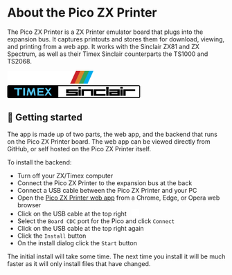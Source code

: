 # About the Pico ZX Printer
The Pico ZX Printer is a ZX Printer emulator board that plugs into the expansion bus. It captures printouts and stores them for download, viewing, and printing from a web app. It works with the Sinclair ZX81 and ZX Spectrum, as well as their Timex Sinclair counterparts the TS1000 and TS2068.

<picture>
  <img alt="Sinclair logo" src="images/sinclairlogo.svg" height="30">
</picture>
&nbsp; &nbsp; &nbsp; &nbsp; &nbsp;
<picture>
  <img alt="Timex Sinclair logo" src="images/timexsinclairlogo.svg" height="30">
</picture>

## 🔧 Getting started
The app is made up of two parts, the web app, and the backend that runs on the Pico ZX Printer board. The web app can be viewed directly from GitHub, or self hosted on the Pico ZX Printer itself.

To install the backend:
- Turn off your ZX/Timex computer
- Connect the Pico ZX Printer to the expansion bus at the back
- Connect a USB cable between the Pico ZX Printer and your PC
- Open the [Pico ZX Printer web app](https://ohnosec.github.io/ZXPrinter) from a Chrome, Edge, or Opera web browser
- Click on the USB cable at the top right &nbsp; <picture><img alt="Timex Sinclair logo" src="images/usbcable.svg" height="17"></picture>
- Select the `Board CDC` port for the Pico and click `Connect`
- Click on the USB cable at the top right again
- Click the `Install` button
- On the install dialog click the `Start` button

The initial install will take some time. The next time you install it will be much faster as it will only install files that have changed.
